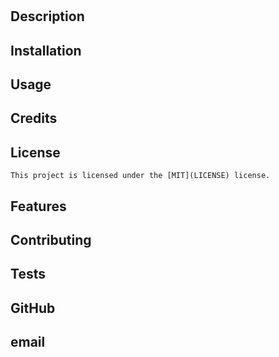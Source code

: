 # 

  ## Description
  

  ## Installation 
  

  ## Usage
  

  ## Credits
  

  ## License
    This project is licensed under the [MIT](LICENSE) license.

  ## Features
  

  ## Contributing
  

  ## Tests
  

  ## GitHub
  

  ## email
  
